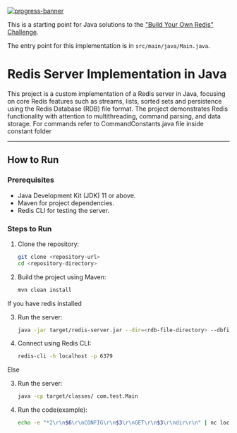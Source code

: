 [![progress-banner](https://backend.codecrafters.io/progress/redis/b098b4cc-2a5d-44f6-aaee-28621541711c)](https://app.codecrafters.io/users/codecrafters-bot?r=2qF)

This is a starting point for Java solutions to the
["Build Your Own Redis" Challenge](https://codecrafters.io/challenges/redis).

The entry point for this implementation is in `src/main/java/Main.java`.

# Redis Server Implementation in Java

This project is a custom implementation of a Redis server in Java, focusing on core Redis features such as streams, lists, sorted sets and persistence using the Redis Database (RDB) file format. The project demonstrates Redis functionality with attention to multithreading, command parsing, and data storage.
For commands refer to CommandConstants.java file inside constant folder

---

## How to Run

### Prerequisites
- Java Development Kit (JDK) 11 or above.
- Maven for project dependencies.
- Redis CLI for testing the server.

### Steps to Run
1. Clone the repository:
   ```bash
   git clone <repository-url>
   cd <repository-directory>

2. Build the project using Maven:
   ```bash
   mvn clean install

If you have redis installed

3. Run the server:
   ```bash
   java -jar target/redis-server.jar --dir=<rdb-file-directory> --dbfilename=<rdb-file-name>

4. Connect using Redis CLI:
   ```bash
   redis-cli -h localhost -p 6379

Else

3. Run the server:
   ```bash
   java -cp target/classes/ com.test.Main

4. Run the code(example):
   ```bash
   echo -e "*2\r\n$6\r\nCONFIG\r\n$3\r\nGET\r\n$3\r\ndir\r\n" | nc localhost 6379
